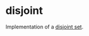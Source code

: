 # disjoint

Implementation of a [disjoint set](https://en.wikipedia.org/wiki/Disjoint-set_data_structure).
